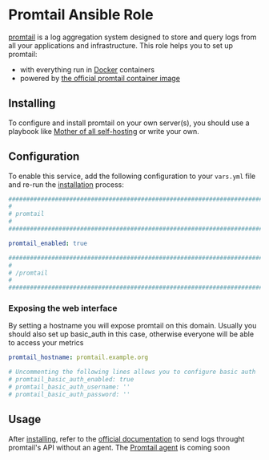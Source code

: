 # Promtail Ansible Role

[promtail](https://grafana.com/oss/promtail/) is a log aggregation system designed to store and query logs from all your applications and infrastructure. This role helps you to set up promtail:

- with everything run in [Docker](https://www.docker.com/) containers
- powered by [the official promtail container image](https://hub.docker.com/r/grafana/promtail/)


## Installing

To configure and install promtail on your own server(s), you should use a playbook like [Mother of all self-hosting](https://github.com/mother-of-all-self-hosting/mash-playbook) or write your own.

## Configuration

To enable this service, add the following configuration to your `vars.yml` file and re-run the [installation](../installing.md) process:

```yaml
########################################################################
#                                                                      #
# promtail                                                                 #
#                                                                      #
########################################################################

promtail_enabled: true

########################################################################
#                                                                      #
# /promtail                                                                #
#                                                                      #
########################################################################
```

### Exposing the web interface

By setting a hostname you will expose promtail on this domain.
Usually you should also set up basic_auth in this case, otherwise everyone will be able to access your metrics

```yaml
promtail_hostname: promtail.example.org

# Uncommenting the following lines allows you to configure basic auth
# promtail_basic_auth_enabled: true
# promtail_basic_auth_username: ''
# promtail_basic_auth_password: ''
```

## Usage

After [installing](../installing.md), refer to the [official documentation](https://grafana.com/docs/promtail/latest/reference/api/#post-promtailapiv1push) to send logs throught promtail's API without an agent.
The [Promtail agent](https://grafana.com/docs/promtail/latest/send-data/promtail/) is coming soon
